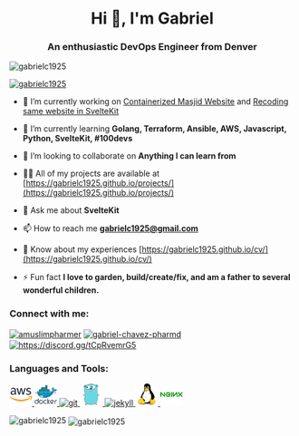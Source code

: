 <h1 align="center">Hi 👋, I'm Gabriel</h1>
<h3 align="center">An enthusiastic DevOps Engineer from Denver</h3>

<p align="left"> <img src="https://komarev.com/ghpvc/?username=gabrielc1925&label=Profile%20views&color=0e75b6&style=flat" alt="gabrielc1925" /> </p>

<p align="left"> <a href="https://github.com/ryo-ma/github-profile-trophy"><img src="https://github-profile-trophy.vercel.app/?username=gabrielc1925" alt="gabrielc1925" /></a> </p>

- 🔭 I’m currently working on [Containerized Masjid Website](https://github.com/three-knots/Masjid_Website) and [Recoding same website in SvelteKit](https://github.com/three-knots/HRIA_Website)

- 🌱 I’m currently learning **Golang, Terraform, Ansible, AWS, Javascript, Python, SvelteKit, #100devs**

- 👯 I’m looking to collaborate on **Anything I can learn from**

- 👨‍💻 All of my projects are available at [https://gabrielc1925.github.io/projects/](https://gabrielc1925.github.io/projects/)

- 💬 Ask me about **SvelteKit**

- 📫 How to reach me **gabrielc1925@gmail.com**

- 📄 Know about my experiences [https://gabrielc1925.github.io/cv/](https://gabrielc1925.github.io/cv/)

- ⚡ Fun fact **I love to garden, build/create/fix, and am a father to several wonderful children.**

<h3 align="left">Connect with me:</h3>
<p align="left">
<a href="https://twitter.com/amuslimpharmer" target="blank"><img align="center" src="https://raw.githubusercontent.com/rahuldkjain/github-profile-readme-generator/master/src/images/icons/Social/twitter.svg" alt="amuslimpharmer" height="30" width="40" /></a>
<a href="https://linkedin.com/in/gabriel-chavez-pharmd" target="blank"><img align="center" src="https://raw.githubusercontent.com/rahuldkjain/github-profile-readme-generator/master/src/images/icons/Social/linked-in-alt.svg" alt="gabriel-chavez-pharmd" height="30" width="40" /></a>
<a href="https://discord.gg/https://discord.gg/tCpRvemrG5" target="blank"><img align="center" src="https://raw.githubusercontent.com/rahuldkjain/github-profile-readme-generator/master/src/images/icons/Social/discord.svg" alt="https://discord.gg/tCpRvemrG5" height="30" width="40" /></a>
</p>

<h3 align="left">Languages and Tools:</h3>
<p align="left"> <a href="https://aws.amazon.com" target="_blank" rel="noreferrer"> <img src="https://raw.githubusercontent.com/devicons/devicon/master/icons/amazonwebservices/amazonwebservices-original-wordmark.svg" alt="aws" width="40" height="40"/> </a> <a href="https://www.docker.com/" target="_blank" rel="noreferrer"> <img src="https://raw.githubusercontent.com/devicons/devicon/master/icons/docker/docker-original-wordmark.svg" alt="docker" width="40" height="40"/> </a> <a href="https://git-scm.com/" target="_blank" rel="noreferrer"> <img src="https://www.vectorlogo.zone/logos/git-scm/git-scm-icon.svg" alt="git" width="40" height="40"/> </a> <a href="https://golang.org" target="_blank" rel="noreferrer"> <img src="https://raw.githubusercontent.com/devicons/devicon/master/icons/go/go-original.svg" alt="go" width="40" height="40"/> </a> <a href="https://jekyllrb.com/" target="_blank" rel="noreferrer"> <img src="https://www.vectorlogo.zone/logos/jekyllrb/jekyllrb-icon.svg" alt="jekyll" width="40" height="40"/> </a> <a href="https://www.linux.org/" target="_blank" rel="noreferrer"> <img src="https://raw.githubusercontent.com/devicons/devicon/master/icons/linux/linux-original.svg" alt="linux" width="40" height="40"/> </a> <a href="https://www.nginx.com" target="_blank" rel="noreferrer"> <img src="https://raw.githubusercontent.com/devicons/devicon/master/icons/nginx/nginx-original.svg" alt="nginx" width="40" height="40"/> </a> </p>

<p><img align="left" src="https://github-readme-stats.vercel.app/api/top-langs?username=gabrielc1925&show_icons=true&locale=en&layout=compact" alt="gabrielc1925" /></p>

<p>&nbsp;<img align="center" src="https://github-readme-stats.vercel.app/api?username=gabrielc1925&show_icons=true&locale=en" alt="gabrielc1925" /></p>
